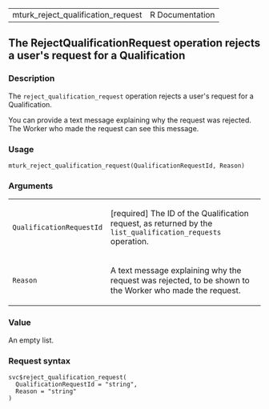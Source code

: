 <table style="width: 100%;">
<tbody>
<tr class="odd">
<td>mturk_reject_qualification_request</td>
<td style="text-align: right;">R Documentation</td>
</tr>
</tbody>
</table>

## The RejectQualificationRequest operation rejects a user's request for a Qualification

### Description

The `reject_qualification_request` operation rejects a user's request
for a Qualification.

You can provide a text message explaining why the request was rejected.
The Worker who made the request can see this message.

### Usage

    mturk_reject_qualification_request(QualificationRequestId, Reason)

### Arguments

<table>
<colgroup>
<col style="width: 35%" />
<col style="width: 65%" />
</colgroup>
<tbody>
<tr class="odd">
<td><code
id="mturk_reject_qualification_request_:_QualificationRequestId">QualificationRequestId</code></td>
<td><p>[required] The ID of the Qualification request, as returned by
the <code>list_qualification_requests</code> operation.</p></td>
</tr>
<tr class="even">
<td><code
id="mturk_reject_qualification_request_:_Reason">Reason</code></td>
<td><p>A text message explaining why the request was rejected, to be
shown to the Worker who made the request.</p></td>
</tr>
</tbody>
</table>

### Value

An empty list.

### Request syntax

    svc$reject_qualification_request(
      QualificationRequestId = "string",
      Reason = "string"
    )
